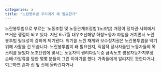 ```yaml
---
categories: a
title: "노란봉투법 우리에게 왜 필요한가"
---
```

노란봉투법으로 부르는 ‘노동조합 및 노동관계조정법’(노조법) 개정이 정치권·사회에서 뜨거운 쟁점이 되고 있다. 지난 6~7월 대우조선해양 하청노동자 파업을 거치면서 노란봉투법 필요성이 강하게 제기됐다. 위기를 느낀 재계와 보수정치권은 노란봉투법을 막기 위해 사활을 건 모습니다. 노란봉투법이 왜 필요한지, 직접적 당사자들인 노동자들의 목소리를 들었다.노조탄압에 맞서는 노동자의 권리다김득중 금속노조 쌍용자동차지부장손배·가압류를 당한 몇몇 분들이 그런 이야기를 했다. 가족들에게 알리지도 못한다거나, 퇴근하면 혼자 집 앞 산에 올라간다거나